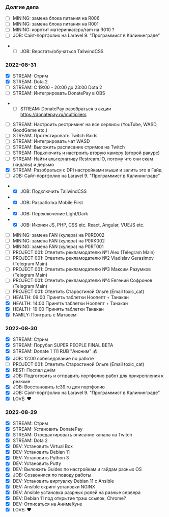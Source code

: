 ### Долгие дела 

- [ ] MINING: замена блока питания на R006 
- [ ] MINING: замена блока питания на R001
- [ ] MINING: коротит материнка/cpu/ram на R010 ?
- [ ] JOB: Сайт-портфолио на Laravel 9. "Программист в Калининграде"
- - [ ] JOB: Верстать/обучаться TailwindCSS

### 2022-08-31

- [x] STREAM: Стрим
- [x] STREAM: Dota 2
- [ ] STREAM: C 19:00 - 20:00 до 23:00 Dota 2
- [ ] STREAM: Интегрировать DonatePay в OBS
- - [ ] STREAM: DonatePay разобраться в акции https://donatepay.ru/multipliers
- [ ] STREAM: Настроить рестриминг на все сервисы (YouTube, WASD, GoodGame etc.)
- [ ] STREAM: Протестировать Twitch Raids
- [ ] STREAM: Интегрировать чат WASD
- [ ] STREAM: Выложить расписание стримов на Twitch 
- [ ] STREAM: Подключить и настроить вторую камеру (второй ракурс)
- [ ] STREAM: Найти альтернативу Restream.IO, потому что они скам (кидалы) и дерьмо
- [x] STREAM: Разобраться с DPI настройками мыши и залить это в Гайд
- [ ] JOB: Сайт-портфолио на Laravel 9. "Программист в Калининграде"
- - [x] JOB: Подключить TailwindCSS
- - [x] JOB: Разработка Mobile First
- - [x] JOB: Переключение Light/Dark
- - [x] JOB: Иконки JS, PHP, CSS etc. React, Angular, VUEJS etc.
- [ ] MINING: замена FAN (кулера) на P0RE002
- [ ] MINING: замена FAN (кулера) на P0RK002
- [ ] MINING: замена FAN (кулера) на P0RT001
- [ ] PROJECT 001: Ответить рекламодателю №1 Alex (Telegram Main)
- [ ] PROJECT 001: Ответить рекламодателю №2 Vladislav Gerasimov (Telegram Main)
- [ ] PROJECT 001: Ответить рекламодателю №3 Максим Разумков (Telegram Main)
- [ ] PROJECT 001: Ответить рекламодателю №4 Евгений Софронов (Telegram Main)
- [ ] PROJECT 001: Ответить Старостиной Ольге (Email toxic_cat)
- [ ] HEALTH: 09:00 Принять таблетки Ноопепт + Танакан
- [x] HEALTH: 14:00 Принять таблетки Ноопепт + Танакан
- [x] HEALTH: 19:00 Принять таблетки Танакан
- [x] FAMILY: Поиграть с Матвеем

### 2022-08-30

- [x] STREAM: Стрим
- [x] STREAM: Порубал SUPER PEOPLE FINAL BETA
- [x] STREAM: Donate 1 111 RUB "Аноним" :moneybag:
- [x] JOB: 12:00 собеседование по работе 
- [ ] PROJECT 001: Ответить Старостиной Ольге (Email toxic_cat)
- [x] REST: Поспал днём
- [x] JOB: Подготовить и отправить портфолио работ для прикрепления к резюме 
- [x] JOB: Восстановить tc39.ru для портфолио 
- [x] JOB: Сайт-портфолио на Laravel 9. "Программист в Калининграде"
- [x] LOVE: :heart:

### 2022-08-29

- [x] STREAM: Стрим
- [x] STREAM: Установить DonatePay
- [x] STREAM: Отредактировать описание канала на Twitch
- [x] STREAM: Dota 2
- [x] DEV: Установить Virtual Box 
- [x] DEV: Установить Debian 11
- [x] DEV: Установить Python 3
- [x] DEV: Установить Putty 
- [x] DEV: Выложить Guides по настройкам и гайдам разных OS 
- [x] JOB: Созвонился по поводу работы
- [x] DEV: Установить виртуалку Debian 11 с Ansible
- [x] DEV: Ansible скрипт установки NGINX
- [x] DEV: Ansible установка разрных ролей на разные сервера
- [x] DEV: Debian 11 под открытие трэш ссылок, Chrome? 
- [x] DEV: Отписаться на АнимеКуне
- [x] LOVE: :heart: